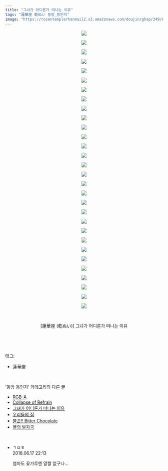 ```yaml
---
title: "그녀가 어디론가 떠나는 이유"
tags: "蓮華座 乾ぬい 동방_동인지"
image: "https://rosentemplerhanmail2.s3.amazonaws.com/doujin/ghap/349/001.jpg"
---
```

<div class="article">
<p style="text-align: center; clear: none; float: none;"><img src="{{ site.imgserver12 }}/ghap/349/001.jpg"/></p>
<p style="text-align: center; clear: none; float: none;"><img src="{{ site.imgserver12 }}/ghap/349/002.jpg"/></p>
<p style="text-align: center; clear: none; float: none;"><img src="{{ site.imgserver12 }}/ghap/349/003.jpg"/></p>
<p style="text-align: center; clear: none; float: none;"><img src="{{ site.imgserver12 }}/ghap/349/004.jpg"/></p>
<p style="text-align: center; clear: none; float: none;"><img src="{{ site.imgserver12 }}/ghap/349/005.jpg"/></p>
<p style="text-align: center; clear: none; float: none;"><img src="{{ site.imgserver12 }}/ghap/349/006.jpg"/></p>
<p style="text-align: center; clear: none; float: none;"><img src="{{ site.imgserver12 }}/ghap/349/007.jpg"/></p>
<p style="text-align: center; clear: none; float: none;"><img src="{{ site.imgserver12 }}/ghap/349/008.jpg"/></p>
<p style="text-align: center; clear: none; float: none;"><img src="{{ site.imgserver12 }}/ghap/349/009.jpg"/></p>
<p style="text-align: center; clear: none; float: none;"><img src="{{ site.imgserver12 }}/ghap/349/010.jpg"/></p>
<p style="text-align: center; clear: none; float: none;"><img src="{{ site.imgserver12 }}/ghap/349/011.jpg"/></p>
<p style="text-align: center; clear: none; float: none;"><img src="{{ site.imgserver12 }}/ghap/349/012.jpg"/></p>
<p style="text-align: center; clear: none; float: none;"><img src="{{ site.imgserver12 }}/ghap/349/013.jpg"/></p>
<p style="text-align: center; clear: none; float: none;"><img src="{{ site.imgserver12 }}/ghap/349/014.jpg"/></p>
<p style="text-align: center; clear: none; float: none;"><img src="{{ site.imgserver12 }}/ghap/349/015.jpg"/></p>
<p style="text-align: center; clear: none; float: none;"><img src="{{ site.imgserver12 }}/ghap/349/016.jpg"/></p>
<p style="text-align: center; clear: none; float: none;"><img src="{{ site.imgserver12 }}/ghap/349/017.jpg"/></p>
<p style="text-align: center; clear: none; float: none;"><img src="{{ site.imgserver12 }}/ghap/349/018.jpg"/></p>
<p style="text-align: center; clear: none; float: none;"><img src="{{ site.imgserver12 }}/ghap/349/019.jpg"/></p>
<p style="text-align: center; clear: none; float: none;"><img src="{{ site.imgserver12 }}/ghap/349/020.jpg"/></p>
<p style="text-align: center; clear: none; float: none;"><img src="{{ site.imgserver12 }}/ghap/349/021.jpg"/></p>
<p style="text-align: center; clear: none; float: none;"><img src="{{ site.imgserver12 }}/ghap/349/022.jpg"/></p>
<p style="text-align: center; clear: none; float: none;"><img src="{{ site.imgserver12 }}/ghap/349/023.jpg"/></p>
<p style="text-align: center; clear: none; float: none;"><img src="{{ site.imgserver12 }}/ghap/349/024.jpg"/></p>
<p style="text-align: center; clear: none; float: none;"><img src="{{ site.imgserver12 }}/ghap/349/025.jpg"/></p>
<p style="text-align: center; clear: none; float: none;"><img src="{{ site.imgserver12 }}/ghap/349/026.jpg"/></p>
<p style="text-align: center; clear: none; float: none;"><img src="{{ site.imgserver12 }}/ghap/349/027.jpg"/></p>
<p style="text-align: center; clear: none; float: none;"><img src="{{ site.imgserver12 }}/ghap/349/028.jpg"/></p>
<p style="text-align: center; clear: none; float: none;"><img src="{{ site.imgserver12 }}/ghap/349/029.jpg"/></p>
<p style="text-align: center; clear: none; float: none;"><img src="{{ site.imgserver12 }}/ghap/349/030.jpg"/></p>
<p style="text-align: center; clear: none; float: none;"><br/></p>
<p style="text-align: center; clear: none; float: none;">[蓮華座 (乾ぬい)] 그녀가 어디론가 떠나는 이유</p>
<p><br/></p>
</div><br/>
<div class="tagTrail">
<p>태그: </p>
<ul>
<li>蓮華座</li>
</ul>
</div><br/>
<div class="another">
<p>'동방 동인지' 카테고리의 다른 글</p>
<ul>
<li><a href="/ghap_351">RGB-A</a></li>
<li><a href="/ghap_350">Collapse of Refrain</a></li>
<li><a href="/ghap_349">그녀가 어디론가 떠나는 이유</a></li>
<li><a href="/ghap_347">우리들의 집</a></li>
<li><a href="/ghap_346">불끈!! Bitter Chocolate</a></li>
<li><a href="/ghap_345">별의 발자국</a></li>
</ul>
</div><br/>
<div class="cb_module cb_fluid">
<div class="cb_wrt cb_profile">
<div class="comment">
<ul>
<li class="cb_thumb_off" id="comment15271944">
<div class="cb_comment_area">
<div class="cb_info_area">
<div class="cb_section">
<span class="cb_nick_name">ㄱㅁㅎ</span>
</div>
<div class="cb_section">
<span class="cb_date">2018.06.17 22:13 </span>
</div>
</div>
<div class="cb_dsc_comment">
<p class="cb_dsc">
											염마도 꽃가루엔 얄짤 없구나...
										</p>
</div>
</div></li>
</ul>
</div>
</div><!-- commentList close -->
</div><br/>
